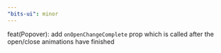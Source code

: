 ```yaml
---
"bits-ui": minor
---
```


feat(Popover): add `onOpenChangeComplete` prop which is called after the open/close animations have finished
